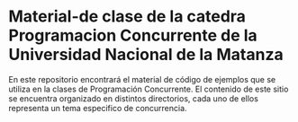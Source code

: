 # Material-de clase de la catedra Programacion Concurrente de la Universidad Nacional de la Matanza

En este repositorio encontrará el material de código de ejemplos que se utiliza en la clases de Programación Concurrente. El contenido de este sitio se encuentra organizado en distintos directorios, cada uno de ellos representa un tema especifico de concurrencia.